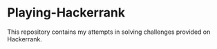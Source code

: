 # Playing-Hackerrank
This repository contains my attempts in solving challenges provided on Hackerrank. 
